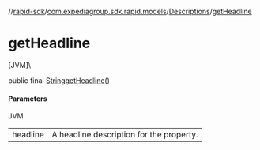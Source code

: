 //[rapid-sdk](../../../index.md)/[com.expediagroup.sdk.rapid.models](../index.md)/[Descriptions](index.md)/[getHeadline](get-headline.md)

# getHeadline

[JVM]\

public final [String](https://docs.oracle.com/javase/8/docs/api/java/lang/String.html)[getHeadline](get-headline.md)()

#### Parameters

JVM

| | |
|---|---|
| headline | A headline description for the property. |
